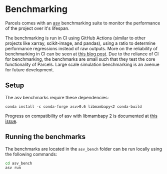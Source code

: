 # Benchmarking

Parcels comes with an [asv](https://asv.readthedocs.io/en/latest/) benchmarking suite to monitor the performance of the project over it's lifespan.

The benchmarking is run in CI using GitHub Actions (similar to other projects like xarray, scikit-image, and pandas), using a ratio to determine performance regressions instead of raw outputs. More on the reliability of benchmarking in CI can be seen at [this blog post](https://labs.quansight.org/blog/2021/08/github-actions-benchmarks). Due to the reliance of CI for benchmarking, the benchmarks are small such that they test the core functionality of Parcels. Large scale simulation benchmarking is an avenue for future development.

## Setup

The asv benchmarks require these dependencies:

`conda install -c conda-forge asv>0.6 libmambapy<2 conda-build`

Progress on compatibility of asv with libmambapy 2 is documented at [this issue](https://github.com/airspeed-velocity/asv/issues/1438).

## Running the benchmarks

The benchmarks are located in the `asv_bench` folder can be run locally using the following commands:

```bash
cd asv_bench
asv run
```
